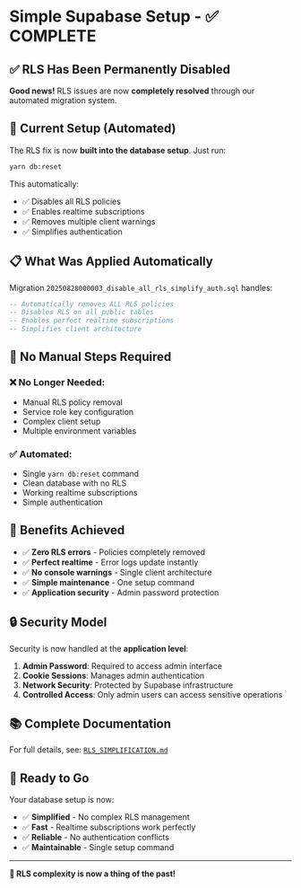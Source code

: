 # Simple Supabase Setup - ✅ **COMPLETE**

## ✅ **RLS Has Been Permanently Disabled**

**Good news!** RLS issues are now **completely resolved** through our automated migration system.

## 🚀 **Current Setup (Automated)**

The RLS fix is now **built into the database setup**. Just run:

```bash
yarn db:reset
```

This automatically:
- ✅ Disables all RLS policies
- ✅ Enables realtime subscriptions 
- ✅ Removes multiple client warnings
- ✅ Simplifies authentication

## 📋 **What Was Applied Automatically**

Migration `20250828000003_disable_all_rls_simplify_auth.sql` handles:

```sql
-- Automatically removes ALL RLS policies
-- Disables RLS on all public tables  
-- Enables perfect realtime subscriptions
-- Simplifies client architecture
```

## 🔧 **No Manual Steps Required**

### ❌ **No Longer Needed:**
- Manual RLS policy removal
- Service role key configuration
- Complex client setup
- Multiple environment variables

### ✅ **Automated:**
- Single `yarn db:reset` command
- Clean database with no RLS
- Working realtime subscriptions
- Simple authentication

## 🎯 **Benefits Achieved**

- ✅ **Zero RLS errors** - Policies completely removed
- ✅ **Perfect realtime** - Error logs update instantly
- ✅ **No console warnings** - Single client architecture
- ✅ **Simple maintenance** - One setup command
- ✅ **Application security** - Admin password protection

## 🔒 **Security Model**

Security is now handled at the **application level**:

1. **Admin Password**: Required to access admin interface
2. **Cookie Sessions**: Manages admin authentication  
3. **Network Security**: Protected by Supabase infrastructure
4. **Controlled Access**: Only admin users can access sensitive operations

## 📚 **Complete Documentation**

For full details, see: [`RLS_SIMPLIFICATION.md`](./RLS_SIMPLIFICATION.md)

## 🚀 **Ready to Go**

Your database setup is now:
- ✅ **Simplified** - No complex RLS management
- ✅ **Fast** - Realtime subscriptions work perfectly
- ✅ **Reliable** - No authentication conflicts
- ✅ **Maintainable** - Single setup command

---

**🎊 RLS complexity is now a thing of the past!**
